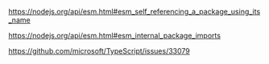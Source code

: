 
https://nodejs.org/api/esm.html#esm_self_referencing_a_package_using_its_name

https://nodejs.org/api/esm.html#esm_internal_package_imports

https://github.com/microsoft/TypeScript/issues/33079